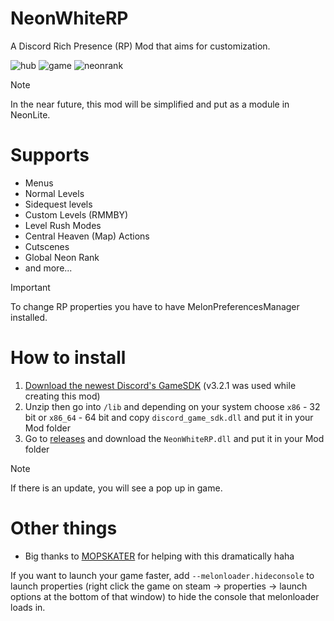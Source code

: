 # NeonWhiteRP
A Discord Rich Presence (RP) Mod that aims for customization.

![hub](https://github.com/Tuchan/NeonWhiteRP/assets/43300571/2bf7bf26-ae49-49e8-b634-945fd911b5fa) ![game](https://github.com/Tuchan/NeonWhiteRP/assets/43300571/63021616-0b8f-4a9e-bd52-543dc4b7c6b6) ![neonrank](https://github.com/Tuchan/NeonWhiteRP/assets/43300571/57955a80-b2fb-411f-bfa6-95bffdf88a9b)

> [!NOTE]  
> In the near future, this mod will be simplified and put as a module in NeonLite.

# Supports
- Menus
- Normal Levels
- Sidequest levels
- Custom Levels (RMMBY)
- Level Rush Modes
- Central Heaven (Map) Actions
- Cutscenes
- Global Neon Rank
- and more...

> [!IMPORTANT]  
> To change RP properties you have to have MelonPreferencesManager installed.

# How to install
1. [Download the newest Discord's GameSDK](https://discord.com/developers/docs/game-sdk/sdk-starter-guide) (v3.2.1 was used while creating this mod)
2. Unzip then go into `/lib` and depending on your system choose `x86` - 32 bit or `x86_64` - 64 bit and copy `discord_game_sdk.dll` and put it in your Mod folder
3. Go to [releases](https://github.com/Tuchan/NeonWhiteRP/releases/latest) and download the `NeonWhiteRP.dll` and put it in your Mod folder

> [!NOTE]  
> If there is an update, you will see a pop up in game.

# Other things
- Big thanks to [MOPSKATER](https://github.com/MOPSKATER) for helping with this dramatically haha

If you want to launch your game faster, add `--melonloader.hideconsole` to launch properties (right click the game on steam -> properties -> launch options at the bottom of that window) to hide the console that melonloader loads in.
